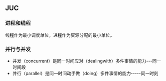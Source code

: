 ## JUC

### 进程和线程

线程作为最小调度单位，进程作为资源分配的最小单位。

### 并行与并发

- 并发（concurrent）是同一时间应对（dealingwith）多件事情的能力---同一时间段
- 并行（parallel）是同一时间动手做（doing）多件事情的能力-----同一时刻

